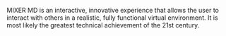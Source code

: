 MIXER MD is an interactive, innovative experience that allows the user to interact with others in  a realistic, fully functional virtual environment. It is most likely the greatest technical achievement of the 21st century.